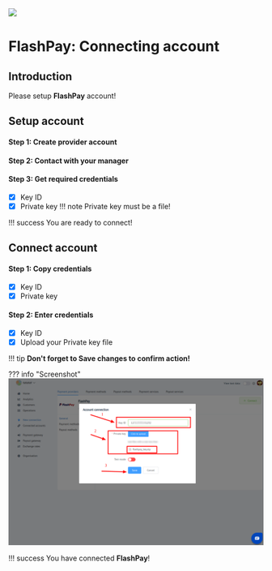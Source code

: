 <img src="https://static.openfintech.io/payment_providers/flashpay/logo.png" width="400px" >

# FlashPay: Connecting account

## Introduction

Please setup **FlashPay** account!

## Setup account

#### Step 1: Create provider account

#### Step 2: Contact with your manager

#### Step 3: Get required credentials

- [x] Key ID
- [x] Private key
    !!! note
        Private key must be a file!

!!! success
    You are ready to connect!
    
## Connect account

#### Step 1: Copy credentials

- [x] Key ID
- [x] Private key

#### Step 2: Enter credentials

- [x] Key ID
- [x] Upload your Private key file

!!! tip
    **Don't forget to Save changes to confirm action!**

??? info "Screenshot"
    [![Step 2](images/flashpay-step_connect.png)](images/flashpay-step_connect.png)


!!! success
    You have connected **FlashPay**!